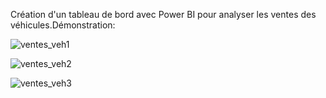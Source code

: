 Création d'un tableau de bord avec Power BI pour analyser les ventes des véhicules.Démonstration:

![ventes_veh1](https://user-images.githubusercontent.com/107585348/236060331-97181e95-e689-455f-b60e-0691e084d8f8.png)

![ventes_veh2](https://user-images.githubusercontent.com/107585348/236060353-ec701eb9-faf7-48e1-80a5-04b4982c0505.png)

![ventes_veh3](https://user-images.githubusercontent.com/107585348/236060379-ced1ed66-d128-4b7a-ae92-aa24772108cf.png)


